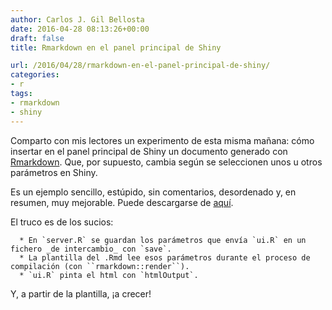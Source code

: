 ```yaml
---
author: Carlos J. Gil Bellosta
date: 2016-04-28 08:13:26+00:00
draft: false
title: Rmarkdown en el panel principal de Shiny

url: /2016/04/28/rmarkdown-en-el-panel-principal-de-shiny/
categories:
- r
tags:
- rmarkdown
- shiny
---
```


Comparto con mis lectores un experimento de esta misma mañana: cómo insertar en el panel principal de Shiny un documento generado con [Rmarkdown](http://rmarkdown.rstudio.com/). Que, por supuesto, cambia según se seleccionen unos u otros parámetros en Shiny.

Es un ejemplo sencillo, estúpido, sin comentarios, desordenado y, en resumen, muy mejorable. Puede descargarse de [aquí](/wp-uploads/2016/04/markdown_en_shiny.zip).

El truco es de los sucios:



	  * En `server.R` se guardan los parámetros que envía `ui.R` en un fichero _de intercambio_ con `save`.
	  * La plantilla del .Rmd lee esos parámetros durante el proceso de compilación (con ``rmarkdown::render``).
	  * `ui.R` pinta el html con `htmlOutput`.


Y, a partir de la plantilla, ¡a crecer!
